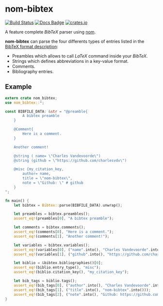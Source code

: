 # nom-bibtex
[![Build Status](https://travis-ci.org/charlesvdv/nom-bibtex.svg?branch=master)](https://travis-ci.org/charlesvdv/nom-bibtex)
[![Docs Badge](https://docs.rs/nom-bibtex/badge.svg)](https://docs.rs/nom-bibtex)
[![crates.io](http://meritbadge.herokuapp.com/nom-bibtex)](https://crates.io/crates/nom-bibtex)

A feature complete *BibTeX* parser using [nom](https://github.com/Geal/nom).

**nom-bibtex** can parse the four differents types of entries listed in the
[BibTeX format description](http://www.bibtex.org/Format/):

- Preambles which allows to call *LaTeX* command inside your *BibTeX*.
- Strings which defines abbreviations in a key-value format.
- Comments.
- Bibliography entries.

## Example

```rust
extern crate nom_bibtex;
use nom_bibtex::*;

const BIBFILE_DATA: &str = "@preamble{
        A bibtex preamble
    }

    @Comment{
        Here is a comment.
    }

    Another comment!

    @string ( name= \"Charles Vandevoorde\")
    @string (github = \"https://github.com/charlesvdv\")

    @misc {my_citation_key,
        author= name,
        title = \"nom-bibtex\",
        note = \"Github: \" # github
    }
";

fn main() {
    let bibtex = Bibtex::parse(BIBFILE_DATA).unwrap();

    let preambles = bibtex.preambles();
    assert_eq!(preambles[0], "A bibtex preamble");

    let comments = bibtex.comments();
    assert_eq!(comments[0], "Here is a comment.");
    assert_eq!(comments[1], "Another comment!");

    let variables = bibtex.variables();
    assert_eq!(variables[0], ("name".into(), "Charles Vandevoorde".into()));
    assert_eq!(variables[1], ("github".into(), "https://github.com/charlesvdv".into()));

    let biblio = &bibtex.bibliographies()[0];
    assert_eq!(biblio.entry_type(), "misc");
    assert_eq!(biblio.citation_key(), "my_citation_key");

    let bib_tags = biblio.tags();
    assert_eq!(bib_tags[0], ("author".into(), "Charles Vandevoorde".into()));
    assert_eq!(bib_tags[1], ("title".into(), "nom-bibtex".into()));
    assert_eq!(bib_tags[2], ("note".into(), "Github: https://github.com/charlesvdv".into()));
}
```

